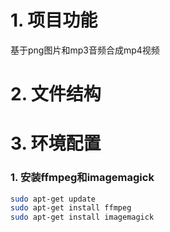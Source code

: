 # 1. 项目功能

基于png图片和mp3音频合成mp4视频

# 2. 文件结构





# 3. 环境配置

### 1. 安装ffmpeg和imagemagick

```bash
sudo apt-get update
sudo apt-get install ffmpeg
sudo apt-get install imagemagick
```



